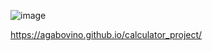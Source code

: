 
![image](https://github.com/user-attachments/assets/9880232f-4362-465a-a89a-fbee033bff2d)


https://agabovino.github.io/calculator_project/
